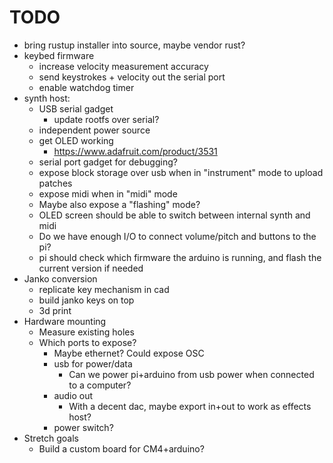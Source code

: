 # TODO
- bring rustup installer into source, maybe vendor rust?
- keybed firmware
  - increase velocity measurement accuracy
  - send keystrokes + velocity out the serial port
  - enable watchdog timer
- synth host:
  - USB serial gadget
    - update rootfs over serial? 
  - independent power source
  - get OLED working
    - https://www.adafruit.com/product/3531
  - serial port gadget for debugging?
  - expose block storage over usb when in "instrument" mode to upload patches
  - expose midi when in "midi" mode
  - Maybe also expose a "flashing" mode?
  - OLED screen should be able to switch between internal synth and midi
  - Do we have enough I/O to connect volume/pitch and buttons to the pi?
  - pi should check which firmware the arduino is running, and flash the current version if needed
- Janko conversion
  - replicate key mechanism in cad
  - build janko keys on top
  - 3d print
- Hardware mounting
  - Measure existing holes
  - Which ports to expose?
    - Maybe ethernet? Could expose OSC
    - usb for power/data
      - Can we power pi+arduino from usb power when connected to a computer?
    - audio out
      - With a decent dac, maybe export in+out to work as effects host?
    - power switch?
- Stretch goals
  - Build a custom board for CM4+arduino?